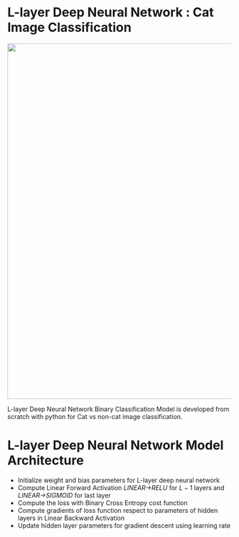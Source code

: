 # L-layer Deep Neural Network : Cat Image Classification

<img src="https://raw.githubusercontent.com/ahsan-83/Machine-Learning-Projects/main/L-layer%20Deep%20Neural%20Network/images/deep_neural_network.jpg" width="800"/>

L-layer Deep Neural Network Binary Classification Model is developed from scratch with python for Cat vs non-cat image classification.

# L-layer Deep Neural Network Model Architecture

- Initialize weight and bias parameters for  L-layer deep neural network
- Compute Linear Forward Activation *LINEAR->RELU* for $L-1$ layers and *LINEAR->SIGMOID* for last layer
- Compute the loss with Binary Cross Entropy cost function
- Compute gradients of loss function respect to parameters of hidden layers in Linear Backward Activation
- Update hidden layer parameters for gradient descent using learning rate



















































